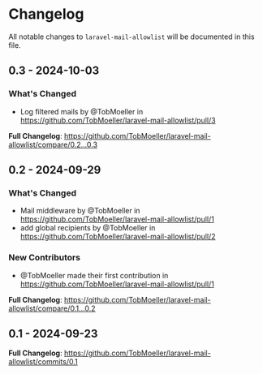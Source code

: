 # Changelog

All notable changes to `laravel-mail-allowlist` will be documented in this file.

## 0.3 - 2024-10-03

### What's Changed

* Log filtered mails by @TobMoeller in https://github.com/TobMoeller/laravel-mail-allowlist/pull/3

**Full Changelog**: https://github.com/TobMoeller/laravel-mail-allowlist/compare/0.2...0.3

## 0.2 - 2024-09-29

### What's Changed

* Mail middleware by @TobMoeller in https://github.com/TobMoeller/laravel-mail-allowlist/pull/1
* add global recipients by @TobMoeller in https://github.com/TobMoeller/laravel-mail-allowlist/pull/2

### New Contributors

* @TobMoeller made their first contribution in https://github.com/TobMoeller/laravel-mail-allowlist/pull/1

**Full Changelog**: https://github.com/TobMoeller/laravel-mail-allowlist/compare/0.1...0.2

## 0.1 - 2024-09-23

**Full Changelog**: https://github.com/TobMoeller/laravel-mail-allowlist/commits/0.1
